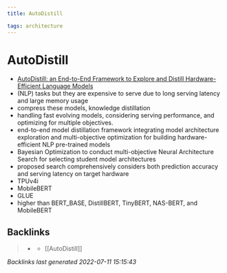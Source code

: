 ```yaml
---
title: AutoDistill

tags: architecture 
---
```


# AutoDistill
- [AutoDistill: an End-to-End Framework to Explore and Distill Hardware-Efficient Language Models](https://arxiv.org/abs/2201.08539)
- (NLP) tasks but they are expensive to serve due to long serving latency and large memory usage
- compress these models, knowledge distillation
- handling fast evolving models, considering serving performance, and optimizing for multiple objectives.
- end-to-end model distillation framework integrating model architecture exploration and multi-objective optimization for building hardware-efficient NLP pre-trained models
- Bayesian Optimization to conduct multi-objective Neural Architecture Search for selecting student model architectures
- proposed search comprehensively considers both prediction accuracy and serving latency on target hardware
- TPUv4i
- MobileBERT
- GLUE
- higher than BERT_BASE, DistillBERT, TinyBERT, NAS-BERT, and MobileBERT


## Backlinks

> - [](journals/2022-07-11.md)
>   - [[AutoDistill]]

_Backlinks last generated 2022-07-11 15:15:43_
